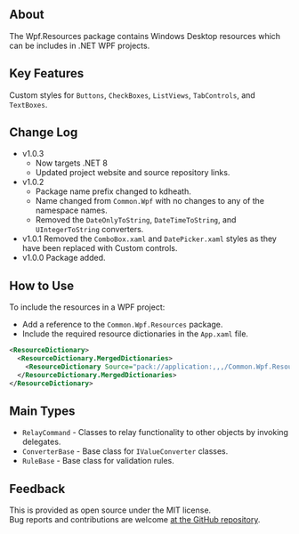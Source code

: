 ## About
The Wpf.Resources package contains Windows Desktop resources which can be includes in .NET WPF projects.

## Key Features
Custom styles for `Buttons`, `CheckBoxes`, `ListViews`, `TabControls`, and `TextBoxes`.

## Change Log
- v1.0.3
  - Now targets .NET 8
  - Updated project website and source repository links.
- v1.0.2
  - Package name prefix changed to kdheath.
  - Name changed from `Common.Wpf` with no changes to any of the namespace names.
  - Removed the `DateOnlyToString`, `DateTimeToString`, and `UIntegerToString` converters.
- v1.0.1 Removed the `ComboBox.xaml` and `DatePicker.xaml` styles as they have been replaced with Custom controls.
- v1.0.0 Package added.

## How to Use
To include the resources in a WPF project:
- Add a reference to the `Common.Wpf.Resources` package.
- Include the required resource dictionaries in the `App.xaml` file.

```xml
<ResourceDictionary>
  <ResourceDictionary.MergedDictionaries>
    <ResourceDictionary Source="pack://application:,,,/Common.Wpf.Resources;component/Themes/Common.xaml"/>
  </ResourceDictionary.MergedDictionaries>
</ResourceDictionary>
```

## Main Types
- `RelayCommand` - Classes to relay functionality to other objects by invoking delegates.
- `ConverterBase` - Base class for `IValueConverter` classes.
- `RuleBase` - Base class for validation rules.

## Feedback
This is provided as open source under the MIT license.\
Bug reports and contributions are welcome [at the GitHub repository](https://github.com/KevinDHeath/MyProjects).
